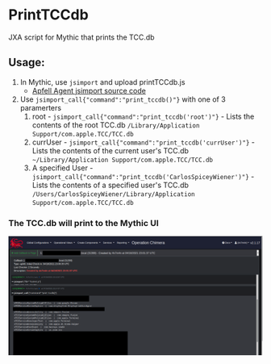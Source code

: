 # PrintTCCdb
JXA script for Mythic that prints the TCC.db
## Usage:
1. In Mythic, use `jsimport` and upload printTCCdb.js
    -  [Apfell Agent jsimport source code](https://github.com/MythicAgents/apfell/blob/master/Payload_Type/apfell/agent_code/jsimport.js)
3. Use `jsimport_call{"command":"print_tccdb()"}` with one of 3 paramerters
    1.  root - `jsimport_call{"command":"print_tccdb('root')"}` - Lists the contents of the root TCC.db `/Library/Application Support/com.apple.TCC/TCC.db`
    2.  currUser - `jsimport_call{"command":"print_tccdb('currUser')"}` - Lists the contents of the current user's TCC.db `~/Library/Application Support/com.apple.TCC/TCC.db`
    3.  A specified User - `jsimport_call{"command":"print_tccdb('CarlosSpiceyWiener')"}` - Lists the contents of a specified user's TCC.db `/Users/CarlosSpiceyWiener/Library/Application Support/com.apple.TCC/TCC.db`
### The TCC.db will print to the Mythic UI
![alt text](https://github.com/antman1p/PrintTCCdb/blob/main/mythicPrintTCCdb.png?raw=true)
